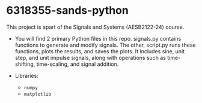 # 6318355-sands-python
This project is apart of the Signals and Systems (AESB2122-24) course. 

- You will find 2 primary Python files in this repo. signals.py contains functions to generate and modify signals. The other, script.py runs these functions, plots the results, and saves the plots. It includes sine, unit step, and unit impulse signals, along with operations such as time-shifting, time-scaling, and signal addition.

- Libraries:
  - `numpy`
  - `matplotlib`
